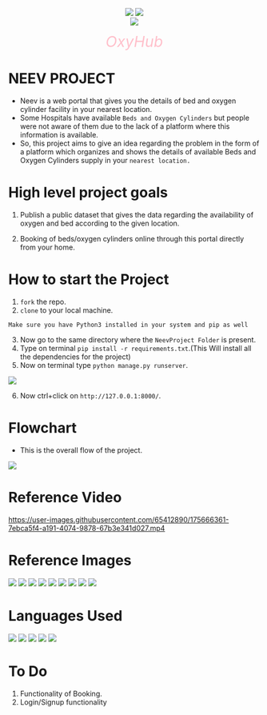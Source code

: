 <link rel="stylesheet" href="https://cdnjs.cloudflare.com/ajax/libs/font-awesome/5.15.4/css/all.min.css">
<p align="center">
    <img src="https://img.shields.io/github/forks/champgourav007/NeevProject.svg">
    <img src="https://img.shields.io/github/stars/champgourav007/NeevProject.svg">
    <br>
    <a href="https://oxy-hub.herokuapp.com/">
        <img src="https://img.shields.io/badge/Oxyhub-000000?style=for-the-badge&logo=About.me&logoColor=white">
    </a>
</p>

<p align="center">
<i style="font-size: 30px; color:pink;" class="fas fa-heartbeat"> OxyHub</i>
</p>



# NEEV PROJECT

* Neev is a web portal that gives you the details of bed and oxygen cylinder facility in your nearest location.
* Some Hospitals have available ```Beds and Oxygen Cylinders``` but people were not aware of them due to the lack of a platform where this information is available.
* So, this project aims to give an idea regarding the problem in the form of a platform which organizes and shows the details of available Beds and Oxygen Cylinders supply in your ```nearest location.```

# High level project goals

1. Publish a public dataset that gives the data regarding the availability of oxygen and bed according to the given location.

2. Booking of beds/oxygen cylinders online through this portal directly from your home.

# How to start the Project

1. ```fork``` the repo.
2. ```clone``` to your local machine.

```Make sure you have Python3 installed in your system and pip as well```

3. Now go to the same directory where the ```NeevProject Folder``` is present.
4. Type on terminal ```pip install -r requirements.txt```.(This Will install all the dependencies for the project)
5. Now on terminal type ```python manage.py runserver```.

<img src="extrafiles/images/terminal.png">

6. Now ctrl+click on  ```http://127.0.0.1:8000/```.

# Flowchart
* This is the overall flow of the project.
<img src="extrafiles/images/flowchart.png">

# Reference Video


https://user-images.githubusercontent.com/65412890/175666361-7ebca5f4-a191-4074-9878-67b3e341d027.mp4


# Reference Images
<img src="extrafiles/images/img1.png">

<img src="extrafiles/images/img2.png">

<img src="extrafiles/images/img3.png">

<img src="extrafiles/images/img4.png">

<img src="extrafiles/images/img5.png">

<img src="extrafiles/images/img6.png">

<img src="extrafiles/images/img7.png">

<img src="extrafiles/images/img8.png">

<img src="extrafiles/images/img9.png">

# Languages Used
<p> 
    <img src="https://img.shields.io/badge/Django-092E20?style=for-the-badge&logo=django&logoColor=white">
    <img src="https://img.shields.io/badge/Python-14354C?style=for-the-badge&logo=python&logoColor=white">
    <img src="https://img.shields.io/badge/HTML5-E34F26?style=for-the-badge&logo=html5&logoColor=white">
    <img src="https://img.shields.io/badge/CSS3-1572B6?style=for-the-badge&logo=css3&logoColor=white">
    <img src="https://img.shields.io/badge/Bootstrap-563D7C?style=for-the-badge&logo=bootstrap&logoColor=white">

</p>


# To Do
1. Functionality of Booking.
2. Login/Signup functionality

